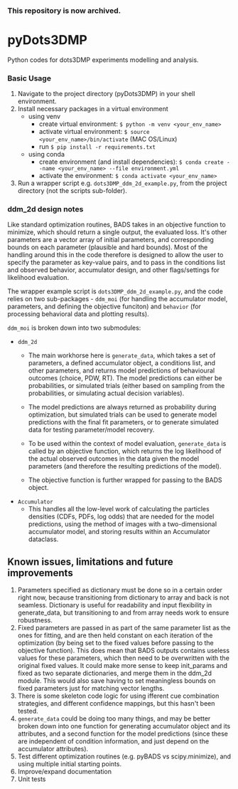 ### This repository is now archived.

# pyDots3DMP

Python codes for dots3DMP experiments modelling and analysis.

### Basic Usage

1. Navigate to the project directory (pyDots3DMP) in your shell environment.
1. Install necessary packages in a virtual environment 
    - using venv
        - create virtual environment: ```$ python -m venv <your_env_name>```  
        - activate virtual environment: ```$ source <your_env_name>/bin/activate``` (MAC OS/Linux)
        - run ```$ pip install -r requirements.txt```
    - using conda
        - create environment (and install dependencies): ```$ conda create --name <your_env_name> --file environment.yml```
        - activate the environment: ```$ conda activate <your_env_name>```
1. Run a wrapper script e.g. ```dots3DMP_ddm_2d_example.py```, from the project directory (not the scripts sub-folder).

### ddm_2d design notes

Like standard optimization routines, BADS takes in an objective function to minimize, which should return a single output, the evaluated loss. It's other parameters are a vector array of initial parameters, and corresponding bounds on each parameter (plausible and hard bounds). Most of the handling around this in the code therefore is designed to allow the user to specify the parameter as key-value pairs, and to pass in the conditions list and observed behavior, accumulator design, and other flags/settings for likelihood evaluation.

The wrapper example script is ```dots3DMP_ddm_2d_example.py```, and the code relies on two sub-packages - ```ddm_moi``` (for handling the accumulator model, parameters, and defining the objective funciton) and ```behavior``` (for processing behavioral data and plotting results).

```ddm_moi``` is broken down into two submodules:
- ```ddm_2d```
    - The main workhorse here is ```generate_data```, which takes a set of parameters, a defined accumulator object, a conditions list, and other parameters, and returns model predictions of behavioural outcomes (choice, PDW, RT). The model predictions can either be probabilities, or simulated trials (either based on sampling from the probabilities, or simulating actual decision variables).

    - The model predictions are always returned as probability during optimization, but simulated trials can be used to generate model predictions with the final fit parameters, or to generate simulated data for testing parameter/model recovery.

    - To be used within the context of model evaluation, ```generate_data``` is called by an objective function, which returns the log likelihood of the actual observed outcomes in the data given the model parameters (and therefore the resulting predictions of the model).

    - The objective function is further wrapped for passing to the BADS object.
- ```Accumulator```
    - This handles all the low-level work of calculating the particles densities (CDFs, PDFs, log odds) that are needed for the model predictions, using the method of images with a two-dimensional accumulator model, and storing results within an Accumulator dataclass.


## Known issues, limitations and future improvements


1. Parameters specified as dictionary must be done so in a certain order right now, because transitioning from dictionary to array and back is not seamless. Dictionary is useful for readability and input flexibility in generate_data, but transitioning to and from array needs work to ensure robustness.
2. Fixed parameters are passed in as part of the same parameter list as the ones for fitting, and are then held constant on each iteration of the optimization (by being set to the fixed values before passing to the objective function). This does mean that BADS outputs contains useless values for these parameters, which then need to be overwritten with the original fixed values. It could make more sense to keep init_params and fixed as two separate dictionaries, and merge them in the ddm_2d module. This would also save having to set meaningless bounds on fixed parameters just for matching vector lengths.
2. There is some skeleton code logic for using ifferent cue combination strategies, and different confidence mappings, but this hasn't been tested.
3. ```generate_data``` could be doing too many things, and may be better broken down into one function for generating accumulator object and its attributes, and a second function for the model predictions (since these are independent of condition information, and just depend on the accumulator attributes).
4. Test different optimization routines (e.g. pyBADS vs scipy.minimize), and using multiple initial starting points.
5. Improve/expand documentation
6. Unit tests
